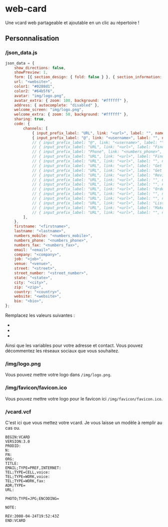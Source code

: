 # web-card
Une vcard web partageable et ajoutable en un clic au répertoire !

## Personnalisation

### /json_data.js
```js
json_data = {
    show_directions: false,
    showPreview: 1,
    form: [{ section_design: { fold: false } }, { section_information: { fold: false } }, { section_social: { fold: true } }, { section_welcome_screen: [] }, { section_advance_options: { fold: false } }],
    url: "<website>",
    color1: "#0288d1",
    color2: "#64b5f6",
    avatar: "img/logo.png",
    avatar_extra: { zoom: 100, background: "#ffffff" },
    address: { autocomplete: "disabled" },
    welcome_screen: "img/logo.png",
    welcome_extra: { zoom: 50, background: "#ffffff" },
    sharing: true,
    code: {
        channels: [
            { input_prefix_label: "URL", link: "<url>", label: "", name: "Facebook" },
            { input_prefix_label: "@", link: "<username>", label: "", name: "Twitter" },
            // { input_prefix_label: "@", link: "<username>", label: "", name: "Instagram" },
            // { input_prefix_label: "URL", link: "<url>", label: "Find us on TikTok", name: "TikTok" },
            // { input_prefix_label: "Phone", link: "<numbers_phone>", label: "Message us", name: "WhatsApp" },
            // { input_prefix_label: "URL", link: "<url>", label: "Find us on TikTok", name: "TikTok" },
            // { input_prefix_label: "URL", link: "<url>", label: "", name: "YouTube" },
            // { input_prefix_label: "URL", link: "<url>", label: "Get in touch", name: "Telegram" },
            // { input_prefix_label: "URL", link: "<url>", label: "Get in touch", name: "Messenger" },
            // { input_prefix_label: "URL", link: "<url>", label: "Review us on Google", name: "Google Review" },
            // { input_prefix_label: "URL", link: "<url>", label: "", name: "Tripadvisor" },
            // { input_prefix_label: "URL", link: "<url>", label: "", name: "LinkedIn" },
            // { input_prefix_label: "URL", link: "<url>", label: "Order with Uber Eats", name: "Uber Eats" },
            // { input_prefix_label: "URL", link: "<url>", label: "", name: "Dribbble" },
            // { input_prefix_label: "URL", link: "<url>", label: "", name: "VKontakte" },
            // { input_prefix_label: "URL", link: "<url>", label: "Listen to us on Spotify", name: "Spotify" },
            // { input_prefix_label: "URL", link: "<url>", label: "Make a reservation", name: "OpenTable" },
            // { input_prefix_label: "URL", link: "<url>", label: "", name: "Pinterest" },
        ],
    },
    firstname: "<firstname>",
    lastname: "<lastname>",
    numbers_mobile: "<numbers_mobile>",
    numbers_phone: "<numbers_phone>",
    numbers_fax: "<numbers_fax>",
    email: "<email>",
    company: "<company>",
    job: "<job>",
    venue: "<venue>",
    street: "<street>",
    street_number: "<street_number>",
    state: "<state>",
    city: "<city>",
    zip: "<zip>",
    country: "<country>",
    website: "<website>",
    bio: "<bio>",
};
```

Remplacez les valeurs suivantes :
- <website>
- <url>
- <username>

Ainsi que les variables pour votre adresse et contact.
Vous pouvez décommentez les réseaux sociaux que vous souhaitez. 

### /img/logo.png
Vous pouvez mettre votre logo dans `/img/logo.png`.

### /img/favicon/favicon.ico
Vous pouvez mettre votre logo pour le favicon ici `/img/favicon/favicon.ico`.

### /vcard.vcf
C'est ici que vous mettez votre vcard. Je vous laisse un modèle à remplir au cas ou.
```
BEGIN:VCARD
VERSION:3.0
PRODID:
N:
FN:
ORG:
TITLE:
EMAIL;TYPE=PREF,INTERNET:
TEL;TYPE=CELL,voice:
TEL;TYPE=WORK,voice:
TEL;TYPE=WORK,fax:
ADR;TYPE=
URL:

PHOTO;TYPE=JPG;ENCODING=

NOTE:

REV:2008-04-24T19:52:43Z
END:VCARD
```